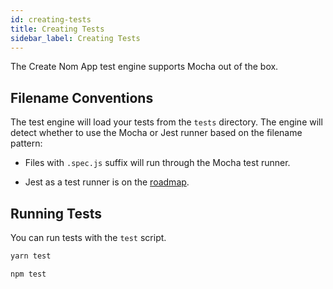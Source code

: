 ```yaml
---
id: creating-tests
title: Creating Tests
sidebar_label: Creating Tests
---
```


The Create Nom App test engine supports Mocha out of the box.

## Filename Conventions

The test engine will load your tests from the `tests` directory. The engine will
detect whether to use the Mocha or Jest runner based on the filename pattern:

* Files with `.spec.js` suffix will run through the Mocha test runner.

* Jest as a test runner is on the [roadmap](https://github.com/MaximDevoir/create-nom-app/issues/3).

## Running Tests

You can run tests with the `test` script.

<!--DOCUSAURUS_CODE_TABS-->
<!--yarn-->
```sh
yarn test
```

<!--npm-->
```sh
npm test
```
<!--END_DOCUSAURUS_CODE_TABS-->
